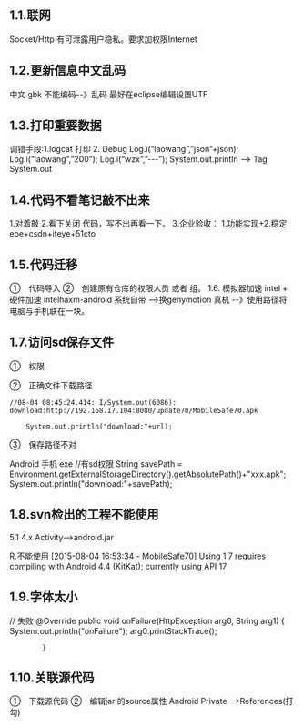 
## 1.1.联网 ##

Socket/Http
有可泄露用户稳私。要求加权限Internet

## 1.2.更新信息中文乱码 ##

中文  gbk 不能编码--》乱码
最好在eclipse编辑设置UTF

## 1.3.打印重要数据 ##

调错手段:1.logcat 打印  2. Debug
Log.i(“laowang”,”json”+json);
Log.i(“laowang”,”200”);
Log.i(“wzx”,”---”);
System.out.println --> Tag  System.out

## 1.4.代码不看笔记敲不出来 ##

1.对着敲
2.看下关闭 代码，写不出再看一下。
3.企业验收： 1.功能实现+2.稳定   eoe+csdn+iteye+51cto

## 1.5.代码迁移 ##

①　代码导入
②　创建原有仓库的权限人员 或者 组。
1.6.	模拟器加速
intel + 硬件加速 intelhaxm-android
系统自带  -->换genymotion
真机 --》使用路径将 电脑与手机联在一块。

## 1.7.访问sd保存文件 ##

①　权限

<!--     sd权限 -->
<uses-permission android:name="android.permission.WRITE_EXTERNAL_STORAGE"/>

②　正确文件下载路径

	//08-04 08:45:24.414: I/System.out(6086): download:http://192.168.17.104:8080/update70/MobileSafe70.apk

		System.out.println("download:"+url);
③　保存路径不对

Android 手机 exe
	//有sd权限
	String savePath = Environment.getExternalStorageDirectory().getAbsolutePath()+"xxx.apk";
System.out.println("download:"+savePath);

## 1.8.svn检出的工程不能使用 ##

5.1
4.x
Activity-->android.jar
 

R.不能使用
[2015-08-04 16:53:34 - MobileSafe70] Using 1.7 requires compiling with Android 4.4 (KitKat); currently using API 17
 
## 1.9.字体太小 ##
 
// 失败
			@Override
			public void onFailure(HttpException arg0, String arg1) {
				System.out.println("onFailure");
				arg0.printStackTrace();

			}

## 1.10.关联源代码 ##

①　下载源代码
②　编辑jar 的source属性  Android Private -->References(打勾)
 
 
